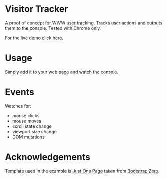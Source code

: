 # Visitor Tracker
A proof of concept for WWW user tracking. Tracks user actions and outputs them to the console. Tested with Chrome only.

For the live demo [click here](https://jannis-baratheon.github.io/visitor-tracker/example/).

# Usage
Simply add it to your web page and watch the console.

# Events
Watches for:
* mouse clicks
* mouse moves
* scroll state change
* viewport size change
* DOM mutations

# Acknowledgements
Template used in the example is [Just One Page](https://www.bootstrapzero.com/bootstrap-template/just-one-page) taken from [Bootstrap Zero](https://www.bootstrapzero.com).
